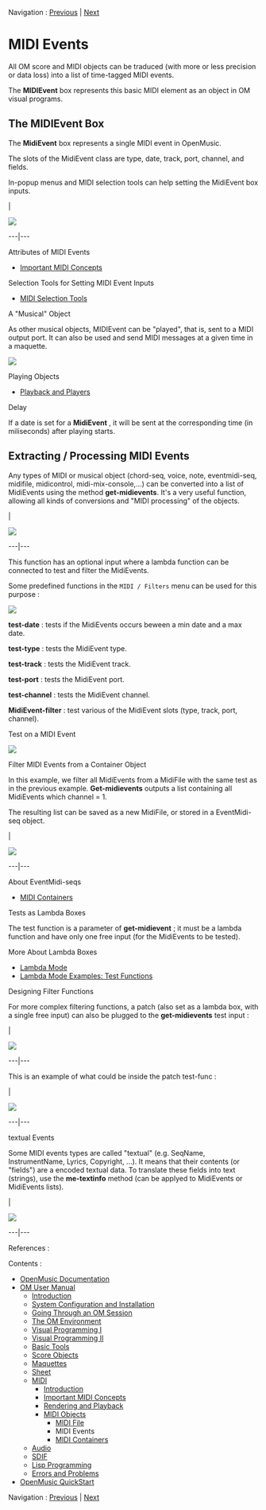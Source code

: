 
Navigation : [Previous](MIDIFile "page précédente\(MIDI File\)") |
[Next](MIDIContainer "Next\(MIDI Containers\)")

# MIDI Events


All OM score and MIDI objects can be traduced (with more or less precision or
data loss) into a list of time-tagged MIDI events.

The **MIDIEvent** box represents this basic MIDI element as an object in OM
visual programs.

## The MIDIEvent Box

The **MidiEvent** box represents a single MIDI event in OpenMusic.

The slots of the MidiEvent class are type, date, track, port, channel, and
fields.

In-popup menus and MIDI selection tools can help setting the MidiEvent box
inputs.

|

![](../res/midievent.png)  
  
---|---  
  
Attributes of MIDI Events

  * [Important MIDI Concepts](MIDI-Concepts)

Selection Tools for Setting MIDI Event Inputs

  * [MIDI Selection Tools](MIDI-Utils)

A "Musical" Object

As other musical objects, MIDIEvent can be "played", that is, sent to a MIDI
output port. It can also be used and send MIDI messages at a given time in a
maquette.

![](../res/midievents.png)

Playing Objects

  * [Playback and Players](1-Play)

Delay

If a date is set for a **MidiEvent** , it will be sent at the corresponding
time (in miliseconds) after playing starts.

## Extracting / Processing MIDI Events

Any types of MIDI or musical object (chord-seq, voice, note, eventmidi-seq,
midifile, midicontrol, midi-mix-console,...) can be converted into a list of
MidiEvents using the method **get-midievents**. It's a very useful function,
allowing all kinds of conversions and "MIDI processing" of the objects.

|

![](../res/getmidievents.png)  
  
---|---  
  
This function has an optional input where a lambda function can be connected
to test and filter the MidiEvents.

Some predefined functions in the `MIDI / Filters` menu can be used for this
purpose :

![](../res/tests.png)

 **test-date** : tests if the MidiEvents occurs beween a min date and a max
date.

 **test-type** : tests the MidiEvent type.

 **test-track** : tests the MidiEvent track.

 **test-port** : tests the MidiEvent port.

 **test-channel** : tests the MidiEvent channel.

 **MidiEvent-filter** : test various of the MidiEvent slots (type, track,
port, channel).

Test on a MIDI Event

![](../res/test-ex.png)

Filter MIDI Events from a Container Object

In this example, we filter all MidiEvents from a MidiFile with the same test
as in the previous example. **Get-midievents** outputs a list containing all
MidiEvents which channel = 1.

The resulting list can be saved as a new MidiFile, or stored in a EventMidi-
seq object.

|

[![](../res/getmidievents-ex1_1.png)](../res/getmidievents-ex1.png "Cliquez
pour agrandir")  
  
---|---  
  
About EventMidi-seqs

  * [MIDI Containers](MIDIContainer)

Tests as Lambda Boxes

The test function is a parameter of **get-midievent** ; it must be a lambda
function and have only one free input (for the MidiEvents to be tested).

More About Lambda Boxes

  * [Lambda Mode](LambdaMode)
  * [Lambda Mode Examples: Test Functions](LambdaTest)

Designing Filter Functions

For more complex filtering functions, a patch (also set as a lambda box, with
a single free input) can also be plugged to the **get-midievents** test input
:

|

![](../res/getme-ex2.png)  
  
---|---  
  
This is an example of what could be inside the patch test-func :

|

[![](../res/getme-patch-ex_1.png)](../res/getme-patch-ex.png "Cliquez pour
agrandir")  
  
---|---  
  
textual Events

Some MIDI events types are called "textual" (e.g. SeqName, InstrumentName,
Lyrics, Copyright, ...). It means that their contents (or "fields") are a
encoded textual data. To translate these fields into text (strings), use the
**me-textinfo** method (can be applyed to MidiEvents or MidiEvents lists).

|

![](../res/me-textinfo.png)  
  
---|---  
  
References :

Contents :

  * [OpenMusic Documentation](OM-Documentation)
  * [OM User Manual](OM-User-Manual)
    * [Introduction](00-Contents)
    * [System Configuration and Installation](Installation)
    * [Going Through an OM Session](Goingthrough)
    * [The OM Environment](Environment)
    * [Visual Programming I](BasicVisualProgramming)
    * [Visual Programming II](AdvancedVisualProgramming)
    * [Basic Tools](BasicObjects)
    * [Score Objects](ScoreObjects)
    * [Maquettes](Maquettes)
    * [Sheet](Sheet)
    * [MIDI](MIDI)
      * [Introduction](Intro)
      * [Important MIDI Concepts](MIDI-Concepts)
      * [Rendering and Playback](MIDI-Playback)
      * [MIDI Objects](MIDI-Objects)
        * [MIDI File](MIDIFile)
        * MIDI Events
        * [MIDI Containers](MIDIContainer)
    * [Audio](Audio)
    * [SDIF](SDIF)
    * [Lisp Programming](Lisp)
    * [Errors and Problems](errors)
  * [OpenMusic QuickStart](QuickStart-Chapters)

Navigation : [Previous](MIDIFile "page précédente\(MIDI File\)") |
[Next](MIDIContainer "Next\(MIDI Containers\)")

